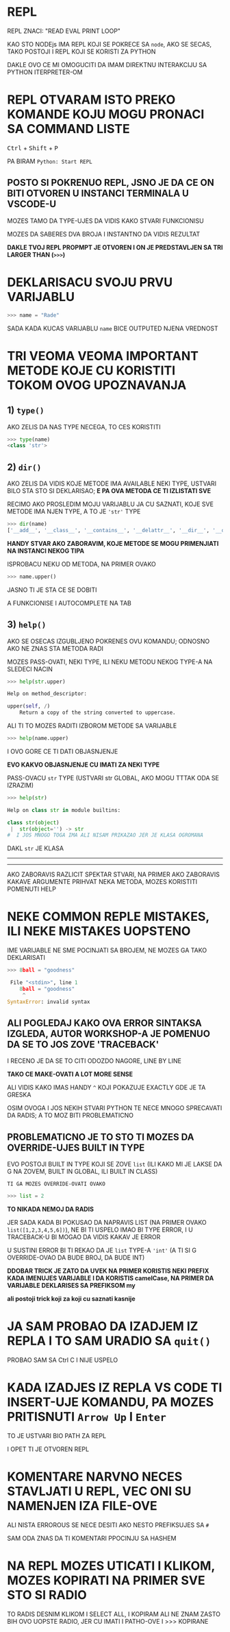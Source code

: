 # REPL

REPL ZNACI: "READ EVAL PRINT LOOP"

KAO STO NODEjs IMA REPL KOJI SE POKRECE SA `node`, AKO SE SECAS, TAKO POSTOJI I REPL KOJI SE KORISTI ZA PYTHON

DAKLE OVO CE MI OMOGUCITI DA IMAM DIREKTNU INTERAKCIJU SA PYTHON ITERPRETER-OM

# REPL OTVARAM ISTO PREKO KOMANDE KOJU MOGU PRONACI SA COMMAND LISTE

<kbd>Ctrl</kbd> + <kbd>Shift</kbd> + <kbd>P</kbd>

PA BIRAM `Python: Start REPL`

## POSTO SI POKRENUO REPL, JSNO JE DA CE ON BITI OTVOREN U INSTANCI TERMINALA U VSCODE-U

MOZES TAMO DA TYPE-UJES DA VIDIS KAKO STVARI FUNKCIONISU

MOZES DA SABERES DVA BROJA I INSTANTNO DA VIDIS REZULTAT

**DAKLE TVOJ REPL PROPMPT JE OTVOREN I ON JE PREDSTAVLJEN SA TRI LARGER THAN (`>>>`)**

# DEKLARISACU SVOJU PRVU VARIJABLU

```py
>>> name = "Rade"
```

SADA KADA KUCAS VARIJABLU `name` BICE OUTPUTED NJENA VREDNOST

# TRI VEOMA VEOMA IMPORTANT METODE KOJE CU KORISTITI TOKOM OVOG UPOZNAVANJA

## 1) `type()`

AKO ZELIS DA NAS TYPE NECEGA, TO CES KORISTITI

```py
>>> type(name)
<class 'str'>
```

## 2) `dir()`

AKO ZELIS DA VIDIS KOJE METODE IMA AVAILABLE NEKI TYPE, USTVARI BILO STA STO SI DEKLARISAO; **E PA OVA METODA CE TI IZLISTATI SVE**

RECIMO AKO PROSLEDIM MOJU VARIJABLU JA CU SAZNATI, KOJE SVE METODE IMA NJEN TYPE, A TO JE `'str'` TYPE

```py
>>> dir(name)
['__add__', '__class__', '__contains__', '__delattr__', '__dir__', '__doc__', '__eq__', '__format__', '__ge__', '__getattribute__', '__getitem__', '__getnewargs__', '__gt__', '__hash__', '__init__', '__init_subclass__', '__iter__', '__le__', '__len__', '__lt__', '__mod__', '__mul__', '__ne__', '__new__', '__reduce__', '__reduce_ex__', '__repr__', '__rmod__', '__rmul__', '__setattr__', '__sizeof__', '__str__', '__subclasshook__', 'capitalize', 'casefold', 'center', 'count', 'encode', 'endswith', 'expandtabs', 'find', 'format', 'format_map', 'index', 'isalnum', 'isalpha', 'isascii', 'isdecimal', 'isdigit', 'isidentifier', 'islower', 'isnumeric', 'isprintable', 'isspace', 'istitle', 'isupper', 'join', 'ljust', 'lower', 'lstrip', 'maketrans', 'partition', 'replace', 'rfind', 'rindex', 'rjust', 'rpartition', 'rsplit', 'rstrip', 'split', 'splitlines', 'startswith', 'strip', 'swapcase', 'title', 'translate', 'upper', 'zfill']
```

**HANDY STVAR AKO ZABORAVIM, KOJE METODE SE MOGU PRIMENJIATI NA INSTANCI NEKOG TIPA**

ISPROBACU NEKU OD METODA, NA PRIMER OVAKO

```py
>>> name.upper()
```

JASNO TI JE STA CE SE DOBITI

A FUNKCIONISE I AUTOCOMPLETE NA TAB

## 3) `help()`

AKO SE OSECAS IZGUBLJENO POKRENES OVU KOMANDU; ODNOSNO AKO NE ZNAS STA METODA RADI

MOZES PASS-OVATI, NEKI TYPE, ILI NEKU METODU NEKOG TYPE-A NA SLEDECI NACIN

```py
>>> help(str.upper)

Help on method_descriptor:

upper(self, /)
    Return a copy of the string converted to uppercase.
```

ALI TI TO MOZES RADITI IZBOROM METODE SA VARIJABLE

```py
>>> help(name.upper)
```

I OVO GORE CE TI DATI OBJASNJENJE

**EVO KAKVO OBJASNJENJE CU IMATI ZA NEKI TYPE**

PASS-OVACU `str` TYPE (USTVARI str GLOBAL, AKO MOGU TTTAK ODA SE IZRAZIM)

```py
>>> help(str)

Help on class str in module builtins:

class str(object)
 |  str(object='') -> str
#  I JOS MNOGO TOGA IMA ALI NISAM PRIKAZAO JER JE KLASA OGROMANA
```

DAKL `str` JE KLASA

***
***

AKO ZABORAVIS RAZLICIT SPEKTAR STVARI, NA PRIMER AKO ZABORAVIS KAKAVE ARGUMENTE PRIHVAT NEKA METODA, MOZES KORISTITI POMENUTI HELP

# NEKE COMMON REPLE MISTAKES, ILI NEKE MISTAKES UOPSTENO

IME VARIJABLE NE SME POCINJATI SA BROJEM, NE MOZES GA TAKO DEKLARISATI

```py
>>> 8ball = "goodness"

 File "<stdin>", line 1
    8ball = "goodness"
     ^
SyntaxError: invalid syntax
```

## ALI POGLEDAJ KAKO OVA ERROR SINTAKSA IZGLEDA, AUTOR WORKSHOP-A JE POMENUO DA SE TO JOS ZOVE 'TRACEBACK'

I RECENO JE DA SE TO CITI ODOZDO NAGORE, LINE BY LINE

**TAKO CE MAKE-OVATI A LOT MORE SENSE**

ALI VIDIS KAKO IMAS HANDY `^` KOJI POKAZUJE EXACTLY GDE JE TA GRESKA

OSIM OVOGA I JOS NEKIH STVARI PYTHON TE NECE MNOGO SPRECAVATI DA RADIS; A TO MOZ BITI PROBLEMATICNO

## PROBLEMATICNO JE TO STO TI MOZES DA OVERRIDE-UJES BUILT IN TYPE

EVO POSTOJI BUILT IN TYPE KOJI SE ZOVE `list` (ILI KAKO MI JE LAKSE DA G NA ZOVEM, BUILT IN GLOBAL, ILI BUILT IN CLASS)

`TI GA MOZES OVERRIDE-OVATI OVAKO`

```py
>>> list = 2
```

**TO NIKADA NEMOJ DA RADIS**

JER SADA KADA BI POKUSAO DA NAPRAVIS LIST (NA PRIMER OVAKO `list([1,2,3,4,5,6])`), NE BI TI USPELO IMAO BI TYPE ERROR, I U TRACEBACK-U BI MOGAO DA VIDIS KAKAV JE ERROR

U SUSTINI ERROR BI TI REKAO DA JE `list` TYPE-A `'int'` (A TI SI G OVERRIDE-OVAO DA BUDE BROJ, DA BUDE INT)

**DDOBAR TRICK JE ZATO DA UVEK NA PRIMER KORISTIS NEKI PREFIX KADA IMENUJES VARIJABLE I DA KORISTIS camelCase, NA PRIMER DA VARIJABLE DEKLARISES SA PREFIKSOM my**

**ali postoji trick koji za koji cu saznati kasnije**

# JA SAM PROBAO DA IZADJEM IZ REPLA I TO SAM URADIO SA `quit()`

PROBAO SAM SA Ctrl C I NIJE USPELO

# KADA IZADJES IZ REPLA VS CODE TI INSERT-UJE KOMANDU, PA MOZES PRITISNUTI `Arrow Up` I `Enter`

TO JE USTVARI BIO PATH ZA REPL

I OPET TI JE OTVOREN REPL

# KOMENTARE NARVNO NECES STAVLJATI U REPL, VEC ONI SU NAMENJEN IZA FILE-OVE

ALI NISTA ERROROUS SE NECE DESITI AKO NESTO PREFIKSUJES SA `# `

SAM ODA ZNAS DA TI KOMENTARI PPOCINJU SA HASHEM

# NA REPL MOZES UTICATI I KLIKOM, MOZES KOPIRATI NA PRIMER SVE STO SI RADIO

TO RADIS DESNIM KLIKOM I SELECT ALL, I KOPIRAM ALI NE ZNAM ZASTO BIH OVO UOPSTE RADIO, JER CU IMATI I PATHO-OVE I >>> KOPIRANE

